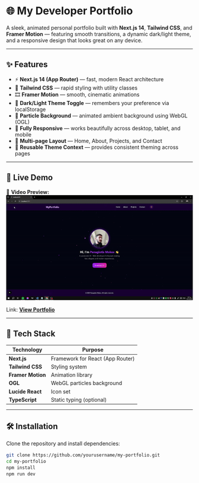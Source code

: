 # 🌐 My Developer Portfolio

A sleek, animated personal portfolio built with **Next.js 14**, **Tailwind CSS**, and **Framer Motion** — featuring smooth transitions, a dynamic dark/light theme, and a responsive design that looks great on any device.

---

## ✨ Features

- ⚡ **Next.js 14 (App Router)** — fast, modern React architecture  
- 🎨 **Tailwind CSS** — rapid styling with utility classes  
- 🎞️ **Framer Motion** — smooth, cinematic animations  
- 🌙 **Dark/Light Theme Toggle** — remembers your preference via localStorage  
- 🌌 **Particle Background** — animated ambient background using WebGL (OGL)  
- 📱 **Fully Responsive** — works beautifully across desktop, tablet, and mobile  
- 🧭 **Multi-page Layout** — Home, About, Projects, and Contact  
- 🧠 **Reusable Theme Context** — provides consistent theming across pages  

---

## 🚀 Live Demo
🎥 **Video Preview:**  
![Demo](./portfolio.gif)

 Link: [**View Portfolio**](https://your-portfolio-link.vercel.app)  


---

## 🧩 Tech Stack

| Technology | Purpose |
|-------------|----------|
| **Next.js** | Framework for React (App Router) |
| **Tailwind CSS** | Styling system |
| **Framer Motion** | Animation library |
| **OGL** | WebGL particles background |
| **Lucide React** | Icon set |
| **TypeScript** | Static typing (optional) |

---

## 🛠️ Installation

Clone the repository and install dependencies:

```bash
git clone https://github.com/yourusername/my-portfolio.git
cd my-portfolio
npm install
npm run dev
